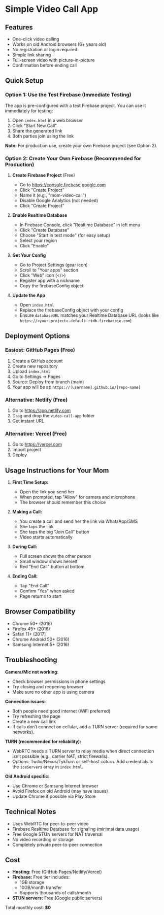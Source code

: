 # Simple Video Call App

## Features
- One-click video calling
- Works on old Android browsers (6+ years old)
- No registration or login required
- Simple link sharing
- Full-screen video with picture-in-picture
- Confirmation before ending call

## Quick Setup

### Option 1: Use the Test Firebase (Immediate Testing)
The app is pre-configured with a test Firebase project. You can use it immediately for testing:
1. Open `index.html` in a web browser
2. Click "Start New Call"
3. Share the generated link
4. Both parties join using the link

**Note:** For production use, create your own Firebase project (see Option 2).

### Option 2: Create Your Own Firebase (Recommended for Production)

1. **Create Firebase Project** (Free)
   - Go to https://console.firebase.google.com
   - Click "Create Project"
   - Name it (e.g., "mom-video-call")
   - Disable Google Analytics (not needed)
   - Click "Create Project"

2. **Enable Realtime Database**
   - In Firebase Console, click "Realtime Database" in left menu
   - Click "Create Database"
   - Choose "Start in test mode" (for easy setup)
   - Select your region
   - Click "Enable"

3. **Get Your Config**
   - Go to Project Settings (gear icon)
   - Scroll to "Your apps" section
   - Click "Web" icon (</>)
   - Register app with a nickname
   - Copy the firebaseConfig object

4. **Update the App**
   - Open `index.html`
   - Replace the firebaseConfig object with your config
   - Ensure `databaseURL` matches your Realtime Database URL (looks like `https://<your-project>-default-rtdb.firebaseio.com`)

## Deployment Options

### Easiest: GitHub Pages (Free)
1. Create a GitHub account
2. Create new repository
3. Upload `index.html`
4. Go to Settings → Pages
5. Source: Deploy from branch (main)
6. Your app will be at: `https://[username].github.io/[repo-name]`

### Alternative: Netlify (Free)
1. Go to https://app.netlify.com
2. Drag and drop the `video-call-app` folder
3. Get instant URL

### Alternative: Vercel (Free)
1. Go to https://vercel.com
2. Import project
3. Deploy

## Usage Instructions for Your Mom

1. **First Time Setup:**
   - Open the link you send her
   - When prompted, tap "Allow" for camera and microphone
   - The browser should remember this choice

2. **Making a Call:**
   - You create a call and send her the link via WhatsApp/SMS
   - She taps the link
   - She taps the big "Join Call" button
   - Video starts automatically

3. **During Call:**
   - Full screen shows the other person
   - Small window shows herself
   - Red "End Call" button at bottom

4. **Ending Call:**
   - Tap "End Call"
   - Confirm "Yes" when asked
   - Page returns to start

## Browser Compatibility
- Chrome 50+ (2016)
- Firefox 45+ (2016)
- Safari 11+ (2017)
- Chrome Android 50+ (2016)
- Samsung Internet 5+ (2016)

## Troubleshooting

**Camera/Mic not working:**
- Check browser permissions in phone settings
- Try closing and reopening browser
- Make sure no other app is using camera

**Connection issues:**
- Both people need good internet (WiFi preferred)
- Try refreshing the page
- Create a new call link
 - If calls don’t connect on cellular, add a TURN server (required for some networks).

**TURN (recommended for reliability):**
- WebRTC needs a TURN server to relay media when direct connection isn’t possible (e.g., carrier NAT, strict firewalls).
- Options: Twilio/Nexus/TykTurn or self-host coturn. Add credentials to the `iceServers` array in `index.html`.

**Old Android specific:**
- Use Chrome or Samsung Internet browser
- Avoid Firefox on old Android (may have issues)
- Update Chrome if possible via Play Store

## Technical Notes
- Uses WebRTC for peer-to-peer video
- Firebase Realtime Database for signaling (minimal data usage)
- Free Google STUN servers for NAT traversal
- No video recording or storage
- Completely private peer-to-peer connection

## Cost
- **Hosting:** Free (GitHub Pages/Netlify/Vercel)
- **Firebase:** Free tier includes:
  - 1GB storage
  - 10GB/month transfer
  - Supports thousands of calls/month
- **STUN servers:** Free (Google public servers)

Total monthly cost: **$0**
